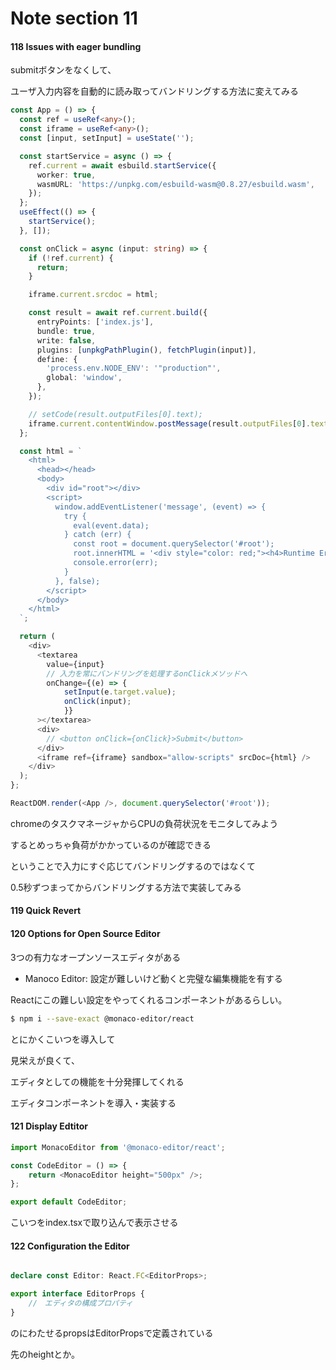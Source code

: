 # Note section 11

#### 118 Issues with eager bundling

submitボタンをなくして、

ユーザ入力内容を自動的に読み取ってバンドリングする方法に変えてみる

```TypeScript
const App = () => {
  const ref = useRef<any>();
  const iframe = useRef<any>();
  const [input, setInput] = useState('');

  const startService = async () => {
    ref.current = await esbuild.startService({
      worker: true,
      wasmURL: 'https://unpkg.com/esbuild-wasm@0.8.27/esbuild.wasm',
    });
  };
  useEffect(() => {
    startService();
  }, []);

  const onClick = async (input: string) => {
    if (!ref.current) {
      return;
    }

    iframe.current.srcdoc = html;

    const result = await ref.current.build({
      entryPoints: ['index.js'],
      bundle: true,
      write: false,
      plugins: [unpkgPathPlugin(), fetchPlugin(input)],
      define: {
        'process.env.NODE_ENV': '"production"',
        global: 'window',
      },
    });

    // setCode(result.outputFiles[0].text);
    iframe.current.contentWindow.postMessage(result.outputFiles[0].text, '*');
  };

  const html = `
    <html>
      <head></head>
      <body>
        <div id="root"></div>
        <script>
          window.addEventListener('message', (event) => {
            try {
              eval(event.data);
            } catch (err) {
              const root = document.querySelector('#root');
              root.innerHTML = '<div style="color: red;"><h4>Runtime Error</h4>' + err + '</div>';
              console.error(err);
            }
          }, false);
        </script>
      </body>
    </html>
  `;

  return (
    <div>
      <textarea
        value={input}
        // 入力を常にバンドリングを処理するonClickメソッドへ
        onChange={(e) => {
            setInput(e.target.value);
            onClick(input);
            }}
      ></textarea>
      <div>
        // <button onClick={onClick}>Submit</button>
      </div>
      <iframe ref={iframe} sandbox="allow-scripts" srcDoc={html} />
    </div>
  );
};

ReactDOM.render(<App />, document.querySelector('#root'));

```

chromeのタスクマネージャからCPUの負荷状況をモニタしてみよう

するとめっちゃ負荷がかかっているのが確認できる

ということで入力にすぐ応じてバンドリングするのではなくて

0.5秒ずつまってからバンドリングする方法で実装してみる

#### 119 Quick Revert

#### 120 Options for Open Source Editor

3つの有力なオープンソースエディタがある

- Manoco Editor: 設定が難しいけど動くと完璧な編集機能を有する

Reactにこの難しい設定をやってくれるコンポーネントがあるらしい。

```bash
$ npm i --save-exact @monaco-editor/react
```

とにかくこいつを導入して

見栄えが良くて、

エディタとしての機能を十分発揮してくれる

エディタコンポーネントを導入・実装する

#### 121 Display Edtitor

```TypeScript
import MonacoEditor from '@monaco-editor/react';

const CodeEditor = () => {
    return <MonacoEditor height="500px" />;
};

export default CodeEditor;

```

こいつをindex.tsxで取り込んで表示させる

#### 122 Configuration the Editor

```TypeScript

declare const Editor: React.FC<EditorProps>;

export interface EditorProps {
    //　エディタの構成プロパティ
}
```

<MonacoEdtor />のにわたせるpropsはEditorPropsで定義されている

先のheightとか。

